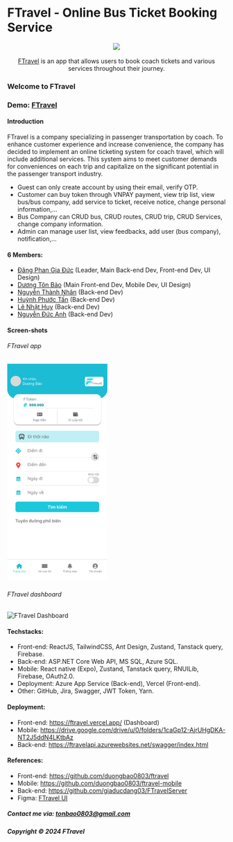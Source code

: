# FTravel - Online Bus Ticket Booking Service

<div align="center">
    <img style="width: 180px;" src="https://firebasestorage.googleapis.com/v0/b/swd392-d2c4e.appspot.com/o/FTravel%2FLogo_FTravel.png?alt=media&token=7cdfe76e-4911-43f9-8d0c-e5d037df3289" />
    <p><a href="https://ftravel.vercel.app/">FTravel</a> is an app that allows users to book coach tickets and various services throughout their journey.
</div>

### Welcome to FTravel

### Demo: [FTravel](https://ftravel.vercel.app)

#### Introduction

FTravel is a company specializing in passenger transportation by coach. To enhance customer experience and increase convenience, the company has decided to implement an online ticketing system for coach travel, which will include additional services. This system aims to meet customer demands for conveniences on each trip and capitalize on the significant potential in the passenger transport industry.

- Guest can only create account by using their email, verify OTP.
- Customer can buy token through VNPAY payment, view trip list, view bus/bus company, add service to ticket, receive notice, change personal information,...
- Bus Company can CRUD bus, CRUD routes, CRUD trip, CRUD Services, change company information.
- Admin can manage user list, view feedbacks, add user (bus company), notification,...

#### 6 Members:

- [Đăng Phan Gia Đức](https://github.com/giaducdang03) (Leader, Main Back-end Dev, Front-end Dev, UI Design)
- [Dương Tôn Bảo](https://github.com/duongbao0803) (Main Front-end Dev, Mobile Dev, UI Design)
- [Nguyễn Thành Nhân](https://github.com/nhannt2643) (Back-end Dev)
- [Huỳnh Phước Tấn](https://github.com/Tanas-IT) (Back-end Dev)
- [Lê Nhật Huy](https://github.com/w4vee) (Back-end Dev)
- [Nguyễn Đức Anh](https://github.com/Kajumisu123) (Back-end Dev)

#### Screen-shots

###### FTravel app

![FTravel App](https://github.com/duongbao0803/ftravel-mobile/blob/main/screenshots/ftravel_mobile.png?raw=true)

###### FTravel dashboard

![FTravel Dashboard](https://firebasestorage.googleapis.com/v0/b/swd392-d2c4e.appspot.com/o/FTravel%2Fz5679030130023_0d366ee387d6faad879de38d964f0cf7.jpg?alt=media&token=b57a52cc-f591-47a3-8f77-bfaa018fdc5e)

#### Techstacks:

- Front-end: ReactJS, TailwindCSS, Ant Design, Zustand, Tanstack query, Firebase.
- Back-end: ASP.NET Core Web API, MS SQL, Azure SQL.
- Mobile: React native (Expo), Zustand, Tanstack query, RNUILib, Firebase, OAuth2.0.
- Deployment: Azure App Service (Back-end), Vercel (Front-end).
- Other: GitHub, Jira, Swagger, JWT Token, Yarn.

#### Deployment:

- Front-end: https://ftravel.vercel.app/ (Dashboard)
- Mobile: https://drive.google.com/drive/u/0/folders/1caGp12-AjrUHgDKA-NT2J5ddN4LKtbAz
- Back-end: https://ftravelapi.azurewebsites.net/swagger/index.html

#### References:

- Front-end: https://github.com/duongbao0803/ftravel
- Mobile: https://github.com/duongbao0803/ftravel-mobile
- Back-end: https://github.com/giaducdang03/FTravelServer
- Figma: [FTravel UI](https://www.figma.com/design/aXfH9M7q4LjDceOZPRKxUd/FTravel---Bus-Booking-App-UI?t=KS1Qtl9DR2AcRiT4-0)

##### Contact me via: tonbao0803@gmail.com

##### Copyright &#169; 2024 FTravel
